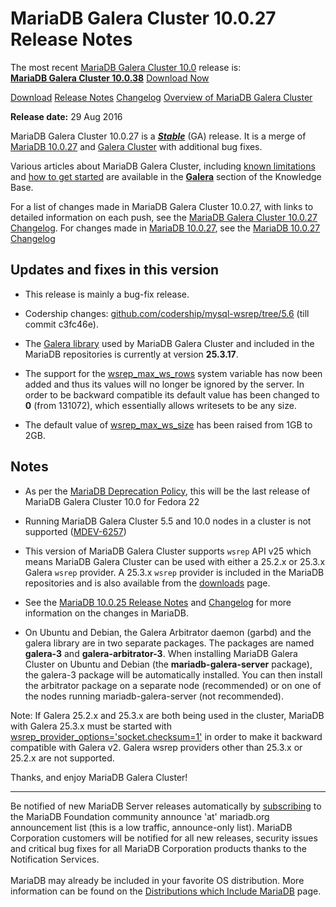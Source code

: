 # MariaDB Galera Cluster 10.0.27 Release Notes

The most recent [MariaDB Galera Cluster 10.0](/kb/en/galera/) release is:<br>
<span class="cstm-style lead"><strong>[MariaDB Galera Cluster 10.0.38](/replication/galera-cluster/mariadb-galera-cluster-releases/mariadb-galera-100-release-notes/mariadb-galera-cluster-10038-release-notes/)</strong> [Download<span>&nbsp;</span>Now](https://downloads.mariadb.org/mariadb-galera/10.0)</span>

[Download](http://downloads.mariadb.org/mariadb-galera/10.0.27)
[Release Notes](/replication/galera-cluster/mariadb-galera-cluster-releases/mariadb-galera-100-release-notes/mariadb-galera-cluster-10027-release-notes/)
[Changelog](/replication/galera-cluster/mariadb-galera-cluster-releases/mariadb-galera-100-changelogs/mariadb-galera-cluster-10027-changelog/)
[Overview of MariaDB Galera Cluster](/replication/galera-cluster/what-is-mariadb-galera-cluster/)

<strong>Release date:</strong> 29 Aug 2016

MariaDB Galera Cluster 10.0.27 is a <strong><em>[Stable](/kb/en/release-criteria/)</em></strong> (GA)
release. It is a merge of [MariaDB 10.0.27](/kb/en/mariadb-10027-release-notes/) and
[Galera Cluster](http://codership.com/content/using-galera-cluster) with
additional bug fixes.

Various articles about MariaDB Galera Cluster, including
[known limitations](/replication/galera-cluster/mariadb-galera-cluster-known-limitations/) and
[how to get started](/replication/galera-cluster/getting-started-with-mariadb-galera-cluster/) are
available in the <strong>[Galera](/kb/en/galera/)</strong> section of the Knowledge Base.

For a list of changes made in MariaDB Galera Cluster 10.0.27, with links to
detailed information on each push, see the
[MariaDB Galera Cluster 10.0.27 Changelog](/replication/galera-cluster/mariadb-galera-cluster-releases/mariadb-galera-100-changelogs/mariadb-galera-cluster-10027-changelog/).
For changes made in [MariaDB 10.0.27](/kb/en/mariadb-10027-release-notes/), see the
[MariaDB 10.0.27 Changelog](/kb/en/mariadb-10027-changelog/)

## Updates and fixes in this version

- This release is mainly a bug-fix release.

- Codership changes: [github.com/codership/mysql-wsrep/tree/5.6](https://github.com/codership/mysql-wsrep/tree/5.6) (till commit c3fc46e).

- The [Galera library](http://codership.com/content/using-galera-cluster) used
  by MariaDB Galera Cluster and included in the MariaDB repositories is
  currently at version <strong>25.3.17</strong>.

- The support for the [wsrep_max_ws_rows](/kb/en/galera-cluster-system-variables/#wsrep_max_ws_rows) system variable has now been added and thus its values will no longer be ignored by the server. In order to be backward compatible its default value has been changed to <strong>0</strong> (from 131072), which essentially allows writesets to be any size.

- The default value of [wsrep_max_ws_size](/kb/en/galera-cluster-system-variables/#wsrep_max_ws_size) has been raised from 1GB to 2GB.

## Notes

- As per the [MariaDB Deprecation Policy](/kb/en/deprecation-policy/), this will be the last release of MariaDB Galera Cluster 10.0 for Fedora 22

- Running MariaDB Galera Cluster 5.5 and 10.0 nodes in a cluster is not
  supported ([MDEV-6257](https://jira.mariadb.org/browse/MDEV-6257))

- This version of MariaDB Galera Cluster supports `wsrep` API v25 which means
  MariaDB Galera Cluster can be used with either a 25.2.x or 25.3.x
  Galera `wsrep` provider. A 25.3.x `wsrep` provider is included in the
  MariaDB repositories and is also available from the
  [downloads](http://downloads.mariadb.org/mariadb-galera/10.0) page.

- See the [MariaDB 10.0.25 Release Notes](/kb/en/mariadb-10025-release-notes/) and
  [Changelog](/kb/en/mariadb-10025-changelog/) for more information on the changes in
  MariaDB.

- On Ubuntu and Debian, the Galera Arbitrator daemon (garbd) and the galera
  library are in two separate packages. The packages are named <strong>galera-3</strong>
  and <strong>galera-arbitrator-3</strong>. When installing MariaDB Galera Cluster on Ubuntu and
  Debian (the <strong>mariadb-galera-server</strong> package), the galera-3 package will be
  automatically installed. You can then install the arbitrator package on a
  separate node (recommended) or on one of the nodes running
  mariadb-galera-server (not recommended).

Note: If Galera 25.2.x and 25.3.x are both being used in the cluster, MariaDB
with Galera 25.3.x must be started with
[wsrep_provider_options='socket.checksum=1'](/kb/en/wsrep_provider_options/#socketchecksum) in order to make it backward
compatible with Galera v2. Galera wsrep providers other than 25.3.x or 25.2.x
are not supported.

Thanks, and enjoy MariaDB Galera Cluster!

---

Be notified of new MariaDB Server releases automatically by [subscribing](https://lists.askmonty.org/cgi-bin/mailman/listinfo/announce) to the MariaDB Foundation community announce 'at' mariadb.org announcement list (this is a low traffic, announce-only list). MariaDB Corporation customers will be notified for all new releases, security issues and critical bug fixes for all MariaDB Corporation products thanks to the Notification Services.
<br><br>
MariaDB may already be included in your favorite OS distribution. More
information can be found on the
[Distributions which Include MariaDB](/mariadb-administration/getting-installing-and-upgrading-mariadb/binary-packages/distributions-which-include-mariadb/)
page.